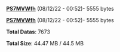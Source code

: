 [**PS7MVWfh**](/data/PS7MVWfh.txt) (08/12/22 - 00:52)- 5555 bytes

[**PS7MVWfh**](/data/PS7MVWfh.txt) (08/12/22 - 00:52)- 5555 bytes

**Total Datas**: 7673

**Total Size**: 44.47 MB / 44.5 MB